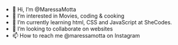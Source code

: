 - 👋 Hi, I’m @MaressaMotta
- 👀 I’m interested in Movies, coding & cooking
- 🌱 I’m currently learning html, CSS and JavaScript at SheCodes.
- 💞️ I’m looking to collaborate on websites
- 📫 How to reach me @maressamotta on Instagram

<!---
MaressaMotta/MaressaMotta is a ✨ special ✨ repository because its `README.md` (this file) appears on your GitHub profile.
You can click the Preview link to take a look at your changes.
--->
